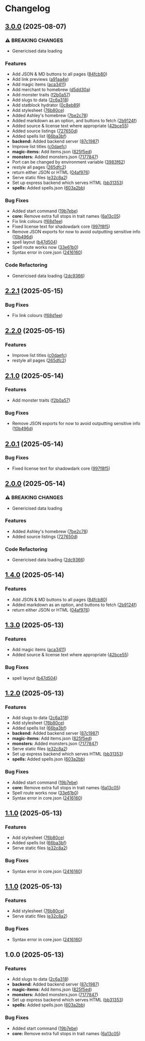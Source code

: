 # Changelog

## [3.0.0](https://github.com/ashleytowner/open-shadowdark/compare/v2.2.1...v3.0.0) (2025-08-07)


### ⚠ BREAKING CHANGES

* Genericised data loading

### Features

* Add JSON & MD buttons to all pages ([84fcb80](https://github.com/ashleytowner/open-shadowdark/commit/84fcb80157de5a29f24721fd7f9ea1c5386c83fe))
* Add link previews ([a91aa4e](https://github.com/ashleytowner/open-shadowdark/commit/a91aa4efe10fe5a01400d2f0df9869ca7bdaba8c))
* Add magic items ([aca3411](https://github.com/ashleytowner/open-shadowdark/commit/aca34119b33fe8f03f848c678e900edc1c61f9f1))
* Add merchant to homebrew ([d5dd30a](https://github.com/ashleytowner/open-shadowdark/commit/d5dd30abd20f4378e3a332fdeece8ee857467872))
* Add monster traits ([f2b0a57](https://github.com/ashleytowner/open-shadowdark/commit/f2b0a5776915aca204d4d3cfb0640e602e3ef313))
* Add slugs to data ([2c6a318](https://github.com/ashleytowner/open-shadowdark/commit/2c6a3184ee36cbe9e0e8cf24bfc18ae1e00dd808))
* Add statblock hydrator ([0c8eb89](https://github.com/ashleytowner/open-shadowdark/commit/0c8eb8977357e3bf47cbd8a474e6a99332a33f56))
* Add stylesheet ([76b80ce](https://github.com/ashleytowner/open-shadowdark/commit/76b80ce42fe92357eff918265faa4092923e25a4))
* Added Ashley's homebrew ([7be2c78](https://github.com/ashleytowner/open-shadowdark/commit/7be2c7861d9273f7b6f83bf994ec5c918cb5adb3))
* Added markdown as an option, and buttons to fetch ([2b9124f](https://github.com/ashleytowner/open-shadowdark/commit/2b9124f6f74232324c80be76d0f957c13ba87eec))
* Added source & license text where appropriate ([42bce55](https://github.com/ashleytowner/open-shadowdark/commit/42bce55315817979d186f4ba5e94f907c2ed1478))
* Added source listings ([727650d](https://github.com/ashleytowner/open-shadowdark/commit/727650da476e10996d34127f0a46c3f88a795109))
* Added spells list ([66ba3bf](https://github.com/ashleytowner/open-shadowdark/commit/66ba3bfafa482e63b130bcbbbfe068b9d20ec772))
* **backend:** Added backend server ([87c1987](https://github.com/ashleytowner/open-shadowdark/commit/87c1987791b33f5979304df66651dce0b2705316))
* Improve list titles ([c0daefc](https://github.com/ashleytowner/open-shadowdark/commit/c0daefc4916906f55c802e358ec5fec8bde451fc))
* **magic-items:** Add items.json ([825f5ed](https://github.com/ashleytowner/open-shadowdark/commit/825f5ed4a0c8e2cc8d68b2eb2772b347382efeda))
* **monsters:** Added monsters.json ([7177847](https://github.com/ashleytowner/open-shadowdark/commit/717784725be75ebe8158574c1a2a4c6a8f951238))
* Port can be changed by environment variable ([3983f62](https://github.com/ashleytowner/open-shadowdark/commit/3983f62a6d788b4d8d5ff6da4bc9922fd47cb34b))
* restyle all pages ([265dfc2](https://github.com/ashleytowner/open-shadowdark/commit/265dfc2ef797a24575aab38063805feefcce1e4e))
* return either JSON or HTML ([04af976](https://github.com/ashleytowner/open-shadowdark/commit/04af9769cc69719b8dd1a0582181ca4663bb19dc))
* Serve static files ([e32c8a2](https://github.com/ashleytowner/open-shadowdark/commit/e32c8a2561eb04dd0a07f2d0e75d7f6dba6ae574))
* Set up express backend which serves HTML ([bb31353](https://github.com/ashleytowner/open-shadowdark/commit/bb31353338492e6e4711db973d6670a56427f6ef))
* **spells:** Added spells.json ([603a2bb](https://github.com/ashleytowner/open-shadowdark/commit/603a2bb533dc3e6ed9412157d0fdf62abafffb98))


### Bug Fixes

* Added start command ([19b7ebe](https://github.com/ashleytowner/open-shadowdark/commit/19b7ebe4df4c84320c6cc5638bea493e2978f7f8))
* **core:** Remove extra full stops in trait names ([6a13c05](https://github.com/ashleytowner/open-shadowdark/commit/6a13c05f4779b18543cc2ada216a35f0d8f83c25))
* Fix link colours ([f68d1ee](https://github.com/ashleytowner/open-shadowdark/commit/f68d1eeaf71657891ea1813db996e5713ac1d3df))
* Fixed license text for shadowdark core ([997f8f5](https://github.com/ashleytowner/open-shadowdark/commit/997f8f5e8fdcf14399a9791f739a7b7c71c81668))
* Remove JSON exports for now to avoid outputting sensitive info ([10b496d](https://github.com/ashleytowner/open-shadowdark/commit/10b496d563dd4cfdb2055c7c643032e0137e1584))
* spell layout ([b47d504](https://github.com/ashleytowner/open-shadowdark/commit/b47d504e1091366099aca929ff17b2d8dd61f584))
* Spell route works now ([33e61b0](https://github.com/ashleytowner/open-shadowdark/commit/33e61b0de56c501ac7c45d41681fb2801191af97))
* Syntax error in core.json ([2416160](https://github.com/ashleytowner/open-shadowdark/commit/2416160ae96a5bfb3b7176b5b5f53e7be3587347))


### Code Refactoring

* Genericised data loading ([2dc9366](https://github.com/ashleytowner/open-shadowdark/commit/2dc93665229f393d37aa6da7cc6c81966d2b393f))

## [2.2.1](https://github.com/ashleytowner/open-shadowdark/compare/v2.2.0...v2.2.1) (2025-05-15)


### Bug Fixes

* Fix link colours ([f68d1ee](https://github.com/ashleytowner/open-shadowdark/commit/f68d1eeaf71657891ea1813db996e5713ac1d3df))

## [2.2.0](https://github.com/ashleytowner/open-shadowdark/compare/v2.1.0...v2.2.0) (2025-05-15)


### Features

* Improve list titles ([c0daefc](https://github.com/ashleytowner/open-shadowdark/commit/c0daefc4916906f55c802e358ec5fec8bde451fc))
* restyle all pages ([265dfc2](https://github.com/ashleytowner/open-shadowdark/commit/265dfc2ef797a24575aab38063805feefcce1e4e))

## [2.1.0](https://github.com/ashleytowner/open-shadowdark/compare/v2.0.1...v2.1.0) (2025-05-14)


### Features

* Add monster traits ([f2b0a57](https://github.com/ashleytowner/open-shadowdark/commit/f2b0a5776915aca204d4d3cfb0640e602e3ef313))


### Bug Fixes

* Remove JSON exports for now to avoid outputting sensitive info ([10b496d](https://github.com/ashleytowner/open-shadowdark/commit/10b496d563dd4cfdb2055c7c643032e0137e1584))

## [2.0.1](https://github.com/ashleytowner/open-shadowdark/compare/v2.0.0...v2.0.1) (2025-05-14)


### Bug Fixes

* Fixed license text for shadowdark core ([997f8f5](https://github.com/ashleytowner/open-shadowdark/commit/997f8f5e8fdcf14399a9791f739a7b7c71c81668))

## [2.0.0](https://github.com/ashleytowner/open-shadowdark/compare/v1.4.0...v2.0.0) (2025-05-14)


### ⚠ BREAKING CHANGES

* Genericised data loading

### Features

* Added Ashley's homebrew ([7be2c78](https://github.com/ashleytowner/open-shadowdark/commit/7be2c7861d9273f7b6f83bf994ec5c918cb5adb3))
* Added source listings ([727650d](https://github.com/ashleytowner/open-shadowdark/commit/727650da476e10996d34127f0a46c3f88a795109))


### Code Refactoring

* Genericised data loading ([2dc9366](https://github.com/ashleytowner/open-shadowdark/commit/2dc93665229f393d37aa6da7cc6c81966d2b393f))

## [1.4.0](https://github.com/ashleytowner/open-shadowdark/compare/v1.3.0...v1.4.0) (2025-05-14)


### Features

* Add JSON & MD buttons to all pages ([84fcb80](https://github.com/ashleytowner/open-shadowdark/commit/84fcb80157de5a29f24721fd7f9ea1c5386c83fe))
* Added markdown as an option, and buttons to fetch ([2b9124f](https://github.com/ashleytowner/open-shadowdark/commit/2b9124f6f74232324c80be76d0f957c13ba87eec))
* return either JSON or HTML ([04af976](https://github.com/ashleytowner/open-shadowdark/commit/04af9769cc69719b8dd1a0582181ca4663bb19dc))

## [1.3.0](https://github.com/ashleytowner/open-shadowdark/compare/v1.2.0...v1.3.0) (2025-05-13)


### Features

* Add magic items ([aca3411](https://github.com/ashleytowner/open-shadowdark/commit/aca34119b33fe8f03f848c678e900edc1c61f9f1))
* Added source & license text where appropriate ([42bce55](https://github.com/ashleytowner/open-shadowdark/commit/42bce55315817979d186f4ba5e94f907c2ed1478))


### Bug Fixes

* spell layout ([b47d504](https://github.com/ashleytowner/open-shadowdark/commit/b47d504e1091366099aca929ff17b2d8dd61f584))

## [1.2.0](https://github.com/ashleytowner/open-shadowdark/compare/v1.1.0...v1.2.0) (2025-05-13)


### Features

* Add slugs to data ([2c6a318](https://github.com/ashleytowner/open-shadowdark/commit/2c6a3184ee36cbe9e0e8cf24bfc18ae1e00dd808))
* Add stylesheet ([76b80ce](https://github.com/ashleytowner/open-shadowdark/commit/76b80ce42fe92357eff918265faa4092923e25a4))
* Added spells list ([66ba3bf](https://github.com/ashleytowner/open-shadowdark/commit/66ba3bfafa482e63b130bcbbbfe068b9d20ec772))
* **backend:** Added backend server ([87c1987](https://github.com/ashleytowner/open-shadowdark/commit/87c1987791b33f5979304df66651dce0b2705316))
* **magic-items:** Add items.json ([825f5ed](https://github.com/ashleytowner/open-shadowdark/commit/825f5ed4a0c8e2cc8d68b2eb2772b347382efeda))
* **monsters:** Added monsters.json ([7177847](https://github.com/ashleytowner/open-shadowdark/commit/717784725be75ebe8158574c1a2a4c6a8f951238))
* Serve static files ([e32c8a2](https://github.com/ashleytowner/open-shadowdark/commit/e32c8a2561eb04dd0a07f2d0e75d7f6dba6ae574))
* Set up express backend which serves HTML ([bb31353](https://github.com/ashleytowner/open-shadowdark/commit/bb31353338492e6e4711db973d6670a56427f6ef))
* **spells:** Added spells.json ([603a2bb](https://github.com/ashleytowner/open-shadowdark/commit/603a2bb533dc3e6ed9412157d0fdf62abafffb98))


### Bug Fixes

* Added start command ([19b7ebe](https://github.com/ashleytowner/open-shadowdark/commit/19b7ebe4df4c84320c6cc5638bea493e2978f7f8))
* **core:** Remove extra full stops in trait names ([6a13c05](https://github.com/ashleytowner/open-shadowdark/commit/6a13c05f4779b18543cc2ada216a35f0d8f83c25))
* Spell route works now ([33e61b0](https://github.com/ashleytowner/open-shadowdark/commit/33e61b0de56c501ac7c45d41681fb2801191af97))
* Syntax error in core.json ([2416160](https://github.com/ashleytowner/open-shadowdark/commit/2416160ae96a5bfb3b7176b5b5f53e7be3587347))

## [1.1.0](https://github.com/ashleytowner/open-shadowdark/compare/v1.0.0...v1.1.0) (2025-05-13)


### Features

* Add stylesheet ([76b80ce](https://github.com/ashleytowner/open-shadowdark/commit/76b80ce42fe92357eff918265faa4092923e25a4))
* Added spells list ([66ba3bf](https://github.com/ashleytowner/open-shadowdark/commit/66ba3bfafa482e63b130bcbbbfe068b9d20ec772))
* Serve static files ([e32c8a2](https://github.com/ashleytowner/open-shadowdark/commit/e32c8a2561eb04dd0a07f2d0e75d7f6dba6ae574))


### Bug Fixes

* Syntax error in core.json ([2416160](https://github.com/ashleytowner/open-shadowdark/commit/2416160ae96a5bfb3b7176b5b5f53e7be3587347))

## [1.1.0](https://github.com/ashleytowner/open-shadowdark/compare/v1.0.0...v1.1.0) (2025-05-13)


### Features

* Add stylesheet ([76b80ce](https://github.com/ashleytowner/open-shadowdark/commit/76b80ce42fe92357eff918265faa4092923e25a4))
* Serve static files ([e32c8a2](https://github.com/ashleytowner/open-shadowdark/commit/e32c8a2561eb04dd0a07f2d0e75d7f6dba6ae574))


### Bug Fixes

* Syntax error in core.json ([2416160](https://github.com/ashleytowner/open-shadowdark/commit/2416160ae96a5bfb3b7176b5b5f53e7be3587347))

## 1.0.0 (2025-05-13)


### Features

* Add slugs to data ([2c6a318](https://github.com/ashleytowner/open-shadowdark/commit/2c6a3184ee36cbe9e0e8cf24bfc18ae1e00dd808))
* **backend:** Added backend server ([87c1987](https://github.com/ashleytowner/open-shadowdark/commit/87c1987791b33f5979304df66651dce0b2705316))
* **magic-items:** Add items.json ([825f5ed](https://github.com/ashleytowner/open-shadowdark/commit/825f5ed4a0c8e2cc8d68b2eb2772b347382efeda))
* **monsters:** Added monsters.json ([7177847](https://github.com/ashleytowner/open-shadowdark/commit/717784725be75ebe8158574c1a2a4c6a8f951238))
* Set up express backend which serves HTML ([bb31353](https://github.com/ashleytowner/open-shadowdark/commit/bb31353338492e6e4711db973d6670a56427f6ef))
* **spells:** Added spells.json ([603a2bb](https://github.com/ashleytowner/open-shadowdark/commit/603a2bb533dc3e6ed9412157d0fdf62abafffb98))


### Bug Fixes

* Added start command ([19b7ebe](https://github.com/ashleytowner/open-shadowdark/commit/19b7ebe4df4c84320c6cc5638bea493e2978f7f8))
* **core:** Remove extra full stops in trait names ([6a13c05](https://github.com/ashleytowner/open-shadowdark/commit/6a13c05f4779b18543cc2ada216a35f0d8f83c25))
